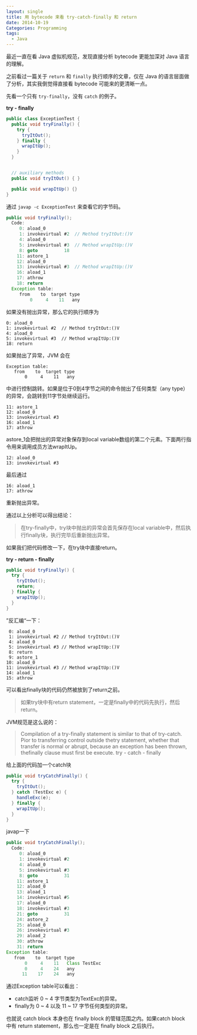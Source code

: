 ```yaml
---
layout: single
title: 用 bytecode 来看 try-catch-finally 和 return
date: 2014-10-19
Categories: Programming
tags:
  - Java
---
```


最近一直在看 Java 虚拟机规范，发现直接分析 bytecode 更能加深对 Java 语言的理解。

之前看过一篇关于 `return` 和 `finally` 执行顺序的文章，仅在 Java 的语言层面做了分析，其实我倒觉得直接看 bytecode 可能来的更清晰一点。

先看一个只有 `try-finally`，没有 `catch` 的例子。

**try - finally**

```java
public class ExceptionTest {
  public void tryFinally() {
    try {
      tryItOut();
    } finally {
      wrapItUp();
    }
  }


  // auxiliary methods
  public void tryItOut() { }

  public void wrapItUp() {}
}
```

通过 `javap -c ExceptionTest` 来查看它的字节码。

```java
public void tryFinally();
  Code:
     0: aload_0
     1: invokevirtual #2  // Method tryItOut:()V
     4: aload_0
     5: invokevirtual #3  // Method wrapItUp:()V
     8: goto          18
    11: astore_1
    12: aload_0
    13: invokevirtual #3  // Method wrapItUp:()V
    16: aload_1
    17: athrow
    18: return
  Exception table:
     from    to  target type
         0     4    11   any
```

如果没有抛出异常，那么它的执行顺序为

```
0: aload_0
1: invokevirtual #2  // Method tryItOut:()V
4: aload_0
5: invokevirtual #3  // Method wrapItUp:()V
18: return
```

如果抛出了异常，JVM 会在

```
Exception table:
   from    to  target type
       0     4    11   any
```

中进行控制跳转。如果是位于0到4字节之间的命令抛出了任何类型（any type）的异常，会跳转到11字节处继续运行。

```
11: astore_1
12: aload_0
13: invokevirtual #3
16: aload_1
17: athrow
```

astore_1会把抛出的异常对象保存到local variable数组的第二个元素。下面两行指令用来调用成员方法wrapItUp。

```
12: aload_0
13: invokevirtual #3
```

最后通过

```
16: aload_1
17: athrow
```

重新抛出异常。

通过以上分析可以得出结论：

> 在try-finally中，try块中抛出的异常会首先保存在local variable中，然后执行finally块，执行完毕后重新抛出异常。

如果我们把代码修改一下，在try块中直接return。

**try - return - finally**

```java
public void tryFinally() {
  try {
    tryItOut();
    return;
  } finally {
    wrapItUp();
  }
}
```

”反汇编“一下：

```
 0: aload_0
 1: invokevirtual #2 // Method tryItOut:()V
 4: aload_0
 5: invokevirtual #3 // Method wrapItUp:()V
 8: return
 9: astore_1
10: aload_0
11: invokevirtual #3 // Method wrapItUp:()V
14: aload_1
15: athrow
```

可以看出finally块的代码仍然被放到了return之前。
> 如果try块中有return statement，一定是finally中的代码先执行，然后return。

JVM规范是这么说的：

> Compilation of a try-finally statement is similar to that of try-catch. Pior to transferring control outside thetry statement, whether that transfer is normal or abrupt, because an exception has been thrown, thefinally clause must first be execute.
try - catch - finally

给上面的代码加一个catch块

```java
public void tryCatchFinally() {
  try {
    tryItOut();
  } catch (TestExc e) {
    handleExc(e);
  } finally {
    wrapItUp();
  }
}
```
javap一下

```java
public void tryCatchFinally();
  Code:
     0: aload_0
     1: invokevirtual #2
     4: aload_0
     5: invokevirtual #3
     8: goto          31
    11: astore_1
    12: aload_0
    13: aload_1
    14: invokevirtual #5                  
    17: aload_0
    18: invokevirtual #3
    21: goto          31
    24: astore_2
    25: aload_0
    26: invokevirtual #3
    29: aload_2
    30: athrow
    31: return
Exception table:
   from    to  target type
       0     4    11   Class TestExc
       0     4    24   any
      11    17    24   any
```

通过Exception table可以看出：

* catch监听 0 ~ 4 字节类型为TextExc的异常。
* finally为 0 ~ 4 以及 11 ~ 17 字节任何类型的异常。

也就说 catch block 本身也在 finally block 的管辖范围之内。如果catch block 中有 return statement，那么也一定是在 finally block 之后执行。

